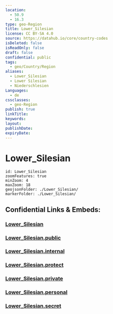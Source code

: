 ```yaml
---
location:
  - 50.9
  - 16.3
type: geo-Region
title: Lower_Silesian
license: CC BY-SA 4.0
source: https://datahub.io/core/country-codes
isDeleted: false
isReadOnly: false
draft: false
confidential: public
tags:
  - geo/Country/Region
aliases:
  - Lower_Silesian
  - Lower Silesian
  - Niederschlesien
Languages:
  - de
cssclasses:
  - geo-Region
publish: true
linkTitle:
keywords:
layout:
publishDate:
expiryDate:
---
```


# Lower_Silesian

```leaflet
id: Lower_Silesian
zoomFeatures: true 
minZoom: 4 
maxZoom: 18
geojsonFolder: ./Lower_Silesian/
markerFolder: ./Lower_Silesian/
```


## Confidential Links & Embeds: 

### [Lower_Silesian](/_Standards/Earth/Continent/Europe/Europe~East/Poland/Provinces~Poland/Lower_Silesian.md) 

### [Lower_Silesian.public](/_public/Earth/Continent/Europe/Europe~East/Poland/Provinces~Poland/Lower_Silesian.public.md) 

### [Lower_Silesian.internal](/_internal/Earth/Continent/Europe/Europe~East/Poland/Provinces~Poland/Lower_Silesian.internal.md) 

### [Lower_Silesian.protect](/_protect/Earth/Continent/Europe/Europe~East/Poland/Provinces~Poland/Lower_Silesian.protect.md) 

### [Lower_Silesian.private](/_private/Earth/Continent/Europe/Europe~East/Poland/Provinces~Poland/Lower_Silesian.private.md) 

### [Lower_Silesian.personal](/_personal/Earth/Continent/Europe/Europe~East/Poland/Provinces~Poland/Lower_Silesian.personal.md) 

### [Lower_Silesian.secret](/_secret/Earth/Continent/Europe/Europe~East/Poland/Provinces~Poland/Lower_Silesian.secret.md)

